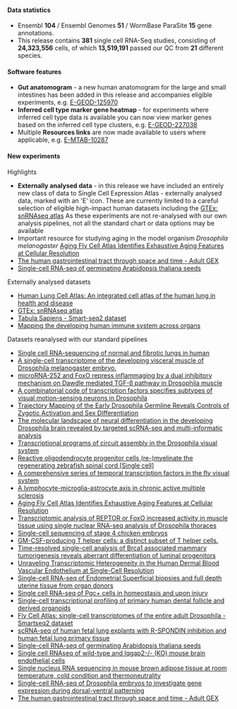 #### Data statistics

- Ensembl **104** / Ensembl Genomes **51** / WormBase ParaSite **15** gene annotations.   
- This release contains **381** single cell RNA-Seq studies, consisting of **24,323,556** cells, of which **13,519,191** passed our QC from **21** different species.

#### Software features
- **Gut anatomogram** - a new human anatomogram for the large and small intestines has been added in this release and accompanies eligible experiments, e.g. [E-GEOD-125970](https://www.ebi.ac.uk/gxa/sc/experiments/E-GEOD-125970/results/anatomogram)
- **Inferred cell type marker gene heatmap** - for experiments where inferred cell type data is available you can now view marker genes based on the inferred cell type clusters, e.g. [E-GEOD-227038](https://www.ebi.ac.uk/gxa/sc/experiments/E-GEOD-227038/results/marker-genes)
- Multiple **Resources links** are now made available to users where applicable, e.g. [E-MTAB-10287](https://www.ebi.ac.uk/gxa/sc/experiments/E-MTAB-10287/supplementary-information)

#### New experiments
Highlights
- **Externally analysed data** - in this release we have included an entirely new class of data to Single Cell Expression Atlas - externally analysed data, marked with an 'E' icon. 
  These are currently limited to a careful selection of eligible high-impact human datasets including the [GTEx: snRNAseq atlas](https://www.ebi.ac.uk/gxa/sc/experiments/E-ANND-2) As these experiments are not re-analysed with our own analysis pipelines, not all the standard chart or data options may be available
- Important resource for studying aging in the model organism _Drosophila melanogaster_ [Aging Fly Cell Atlas Identifies Exhaustive Aging Features at Cellular Resolution](https://www.ebi.ac.uk/gxa/sc/experiments/E-GEOD-218661)
- [The human gastrointestinal tract through space and time - Adult GEX](https://www.ebi.ac.uk/gxa/sc/experiments/E-MTAB-9543)
- [Single-cell RNA-seq of germinating Arabidopsis thaliana seeds](https://www.ebi.ac.uk/gxa/sc/experiments/E-MTAB-12532)

Externally analysed datasets
- [Human Lung Cell Atlas: An integrated cell atlas of the human lung in health and disease](https://www.ebi.ac.uk/gxa/sc/experiments/E-ANND-1)
- [GTEx: snRNAseq atlas](https://www.ebi.ac.uk/gxa/sc/experiments/E-ANND-2)
- [Tabula Sapiens - Smart-seq2 dataset](https://www.ebi.ac.uk/gxa/sc/experiments/E-ANND-3)
- [Mapping the developing human immune system across organs](https://www.ebi.ac.uk/gxa/sc/experiments/E-ANND-5)

Datasets reanalysed with our standard pipelines
- [Single cell RNA-sequencing of normal and fibrotic lungs in human](https://www.ebi.ac.uk/gxa/sc/experiments/E-CURD-126)
- [A single-cell transcriptome of the developing visceral muscle of Drosophila melanogaster embryo.](https://www.ebi.ac.uk/gxa/sc/experiments/E-ENAD-58)
- [microRNA-252 and FoxO repress inflammaging by a dual inhibitory mechanism on Dawdle mediated TGF-β pathway in Drosophila muscle](https://www.ebi.ac.uk/gxa/sc/experiments/E-GEOD-142655)
- [A combinatorial code of transcription factors specifies subtypes of visual motion-sensing neurons in Drosophila](https://www.ebi.ac.uk/gxa/sc/experiments/E-GEOD-147987)
- [Trajectory Mapping of the Early Drosophila Germline Reveals Controls of Zygotic Activation and Sex Differentiation](https://www.ebi.ac.uk/gxa/sc/experiments/E-GEOD-150568)
- [The molecular landscape of neural differentiation in the developing Drosophila brain revealed by targeted scRNA-seq and multi-informatic analysis](https://www.ebi.ac.uk/gxa/sc/experiments/E-GEOD-153723)
- [Transcriptional programs of circuit assembly in the Drosophila visual system](https://www.ebi.ac.uk/gxa/sc/experiments/E-GEOD-156455)
- [Reactive oligodendrocyte progenitor cells (re-)myelinate the regenerating zebrafish spinal cord [Single cell]](https://www.ebi.ac.uk/gxa/sc/experiments/E-GEOD-161642)
- [A comprehensive series of temporal transcription factors in the fly visual system](https://www.ebi.ac.uk/gxa/sc/experiments/E-GEOD-167266)
- [A lymphocyte-microglia-astrocyte axis in chronic active multiple sclerosis](https://www.ebi.ac.uk/gxa/sc/experiments/E-GEOD-180759)
- [Aging Fly Cell Atlas Identifies Exhaustive Aging Features at Cellular Resolution](https://www.ebi.ac.uk/gxa/sc/experiments/E-GEOD-218661)
- [Transcriptomic analysis of REPTOR or FoxO increased activity in muscle tissue using single nuclear RNA-seq analysis of Drosophila thoraces](https://www.ebi.ac.uk/gxa/sc/experiments/E-GEOD-227038)
- [Single-cell sequencing of stage 4 chicken embryos](https://www.ebi.ac.uk/gxa/sc/experiments/E-GEOD-89910)
- [GM-CSF-producing T helper cells: a distinct subset of T helper cells.](https://www.ebi.ac.uk/gxa/sc/experiments/E-HCAD-29)
- [Time-resolved single-cell analysis of Brca1 associated mammary tumorigenesis reveals aberrant differentiation of luminal progenitors](https://www.ebi.ac.uk/gxa/sc/experiments/E-MTAB-10043)
- [Unraveling Transcriptomic Heterogeneity in the Human Dermal Blood Vascular Endothelium at Single-Cell Resolution](https://www.ebi.ac.uk/gxa/sc/experiments/E-MTAB-10137)
- [Single-cell RNA-seq of Endometrial Superficial biopsies and full depth uterine tissue from organ donors](https://www.ebi.ac.uk/gxa/sc/experiments/E-MTAB-10287)
- [Single cell RNA-seq of Pgc+ cells in homeostasis and upon injury](https://www.ebi.ac.uk/gxa/sc/experiments/E-MTAB-10371)
- [Single-cell transcriptional profiling of primary human dental follicle and derived organoids](https://www.ebi.ac.uk/gxa/sc/experiments/E-MTAB-10596)
- [Fly Cell Atlas: single-cell transcriptomes of the entire adult Drosophila - Smartseq2 dataset](https://www.ebi.ac.uk/gxa/sc/experiments/E-MTAB-10628)
- [scRNA-seq of human fetal lung explants with R-SPONDIN inhibition and human fetal lung primary tissue](https://www.ebi.ac.uk/gxa/sc/experiments/E-MTAB-10662)
- [Single-cell RNA-seq of germinating Arabidopsis thaliana seeds](https://www.ebi.ac.uk/gxa/sc/experiments/E-MTAB-12532)
- [Single cell RNAseq of wild-type and Iqgap2-/- (KO) mouse brain endothelial cells](https://www.ebi.ac.uk/gxa/sc/experiments/E-MTAB-12687)
- [Single nucleus RNA sequencing in mouse brown adipose tissue at room temperature, cold condition and thermoneutrality](https://www.ebi.ac.uk/gxa/sc/experiments/E-MTAB-8562)
- [Single-cell RNA-seq of Drosophila embryos to investigate gene expression during dorsal-ventral patterning](https://www.ebi.ac.uk/gxa/sc/experiments/E-MTAB-9304)
- [The human gastrointestinal tract through space and time - Adult GEX](https://www.ebi.ac.uk/gxa/sc/experiments/E-MTAB-9543)


